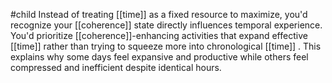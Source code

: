 #child 
Instead of treating [[time]]  as a fixed resource to maximize, you'd recognize your [[coherence]] state directly influences temporal experience. You'd prioritize [[coherence]]-enhancing activities that expand effective [[time]]  rather than trying to squeeze more into chronological [[time]] . This explains why some days feel expansive and productive while others feel compressed and inefficient despite identical hours.